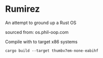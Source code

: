 # Rumirez
An attempt to ground up a Rust OS

sourced from:
os.phil-oop.com

Compile with to target x86 systems
```
cargo build --target thumbv7em-none-eabihf
```
